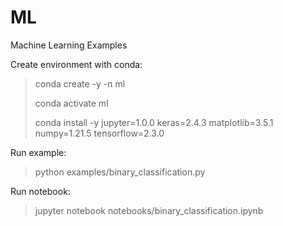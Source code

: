 # ML
Machine Learning Examples 

Create environment with conda:
> conda create -y -n ml
> 
> conda activate ml
> 
> conda install -y jupyter=1.0.0 keras=2.4.3 matplotlib=3.5.1 numpy=1.21.5 tensorflow=2.3.0

Run example:
> python examples/binary_classification.py

Run notebook:
> jupyter notebook notebooks/binary_classification.ipynb
